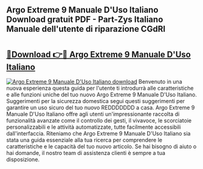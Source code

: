 ## Argo Extreme 9 Manuale D'Uso Italiano Download gratuit PDF - Part-Zys Italiano Manuale dell'utente di riparazione CGdRl

# <h2><a href="http://dffpwbc.blite.top/?on=Argo+Extreme+9+Manuale+D%27Uso+Italiano">🔗Download 👉🔴 Argo Extreme 9 Manuale D'Uso Italiano</a></h2>

[![Argo Extreme 9 Manuale D'Uso Italiano download](https://i.imgur.com/lujVjoI.png)](http://dffpwbc.blite.top/?on=Argo+Extreme+9+Manuale+D%27Uso+Italiano)
Benvenuto in una nuova esperienza questa guida per l'utente ti introdurrà alle caratteristiche e alle funzioni uniche del tuo nuovo Argo Extreme 9 Manuale D'Uso Italiano. Suggerimenti per la sicurezza domestica segui questi suggerimenti per garantire un uso sicuro del tuo nuovo REDDDDDDD a casa. Argo Extreme 9 Manuale D'Uso Italiano offre agli utenti un'impressionante raccolta di funzionalità avanzate come il controllo dei gesti, il vivavoce, le scorciatoie personalizzabili e le attività automatizzate, tutte facilmente accessibili dall'interfaccia. Riteniamo che Argo Extreme 9 Manuale D'Uso Italiano sia stata una guida essenziale alla tua ricerca per comprendere le caratteristiche e le capacità del tuo nuovo articolo. Se hai bisogno di aiuto o hai domande, il nostro team di assistenza clienti è sempre a tua disposizione.
